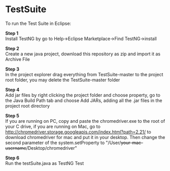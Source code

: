 # TestSuite
To run the Test Suite in Eclipse:

   __Step 1__  
   Install TestNG by go to Help->Eclipse Marketplace->Find TestNG->install

   __Step 2__  
   Create a new java project, download this repository as zip and import it as Archive File

   __Step 3__  
   In the project explorer drag everything from TestSuite-master to the project root folder, you may delete the TestSuite-master folder

   __Step 4__  
   Add jar files by right clicking the project folder and choose property, go to the Java Build Path tab and choose Add JARs, adding all the .jar files in the project root directory

   __Step 5__  
   If you are running on PC, copy and paste the chromedriver.exe to the root of your C drive, if you are running on Mac, go to http://chromedriver.storage.googleapis.com/index.html?path=2.21/ to download chromedriver for mac and put it in your desktop. Then change the second parameter of the system.setProperty to "/User/~~your-mac-username~~/Desktop/chromedriver"

   __Step 6__  
   Run the testSuite.java as TestNG Test
